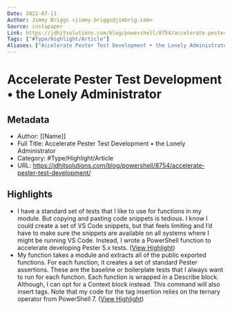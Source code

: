 ```yaml
---
Date: 2022-07-11
Author: Jimmy Briggs <jimmy.briggs@jimbrig.com>
Source: instapaper
Link: https://jdhitsolutions.com/blog/powershell/8754/accelerate-pester-test-development/
Tags: ["#Type/Highlight/Article"]
Aliases: ["Accelerate Pester Test Development • the Lonely Administrator", "Accelerate Pester Test Development • the Lonely Administrator"]
---
```

# Accelerate Pester Test Development • the Lonely Administrator

## Metadata
- Author: [[Name]]
- Full Title: Accelerate Pester Test Development • the Lonely Administrator
- Category: #Type/Highlight/Article
- URL: https://jdhitsolutions.com/blog/powershell/8754/accelerate-pester-test-development/

## Highlights
- I have a standard set of tests that I like to use for functions in my module. But copying and pasting code snippets is tedious. I know I could create a set of VS Code snippets, but that feels limiting and I’d have to make sure the snippets are available on all systems where I might be running VS Code. Instead, I wrote a PowerShell function to accelerate developing Pester 5.x tests. ([View Highlight](https://instapaper.com/read/1471322434/18360032))
- My function takes a module and extracts all of the public exported functions. For each function, it creates a set of standard Pester assertions. These are the baseline or boilerplate tests that I always want to run for each function. Each function is wrapped in a Describe block. Although, I can opt for a Context block instead. This command will also insert tags. Note that my code for the tag insertion relies on the ternary operator from PowerShell 7. ([View Highlight](https://instapaper.com/read/1471322434/18360033))
